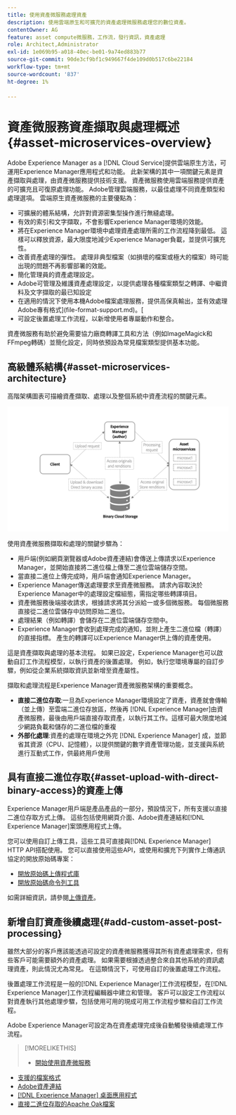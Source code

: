 ```yaml
---
title: 使用資產微服務處理資產
description: 使用雲端原生和可擴充的資產處理微服務處理您的數位資產。
contentOwner: AG
feature: asset compute微服務，工作流，發行資訊，資產處理
role: Architect,Administrator
exl-id: 1e069b95-a018-40ec-be01-9a74ed883b77
source-git-commit: 90de3cf9bf1c949667f4de109d0b517c6be22184
workflow-type: tm+mt
source-wordcount: '837'
ht-degree: 1%

---
```


# 資產微服務資產擷取與處理概述{#asset-microservices-overview}

Adobe Experience Manager as a [!DNL Cloud Service]提供雲端原生方法，可運用Experience Manager應用程式和功能。 此新架構的其中一項關鍵元素是資產擷取與處理，由資產微服務提供技術支援。 資產微服務使用雲端服務提供資產的可擴充且可復原處理功能。 Adobe管理雲端服務，以最佳處理不同資產類型和處理選項。 雲端原生資產微服務的主要優點為：

* 可擴展的體系結構，允許對資源密集型操作進行無縫處理。
* 有效的索引和文字擷取，不會影響Experience Manager環境的效能。
* 將在Experience Manager環境中處理資產處理所需的工作流程降到最低。 這樣可以釋放資源，最大限度地減少Experience Manager負載，並提供可擴充性。
* 改善資產處理的彈性。 處理非典型檔案（如損壞的檔案或極大的檔案）時可能出現的問題不再影響部署的效能。
* 簡化管理員的資產處理設定。
* Adobe可管理及維護資產處理設定，以提供處理各種檔案類型之轉譯、中繼資料及文字擷取的最已知設定
* 在適用的情況下使用本機Adobe檔案處理服務，提供高保真輸出，並有效處理Adobe專有格式](file-format-support.md)。[
* 可設定後置處理工作流程，以新增使用者專屬動作和整合。

資產微服務有助於避免需要協力廠商轉譯工具和方法（例如ImageMagick和FFmpeg轉碼）並簡化設定，同時依預設為常見檔案類型提供基本功能。

## 高級體系結構{#asset-microservices-architecture}

高階架構圖表可描繪資產擷取、處理以及整個系統中資產流程的關鍵元素。

<!-- Proposed DRAFT diagram for asset microservices overview - see section "Asset processing - high-level diagram" in the PPTX deck

https://adobe-my.sharepoint.com/personal/gklebus_adobe_com/_layouts/15/guestaccess.aspx?guestaccesstoken=jexDC5ZnepXSt6dTPciH66TzckS1BPEfdaZuSgHugL8%3D&docid=2_1ec37f0bd4cc74354b4f481cd420e07fc&rev=1&e=CdgElS
-->

![使用資產微服務擷取和處理](assets/asset-microservices-overview.png "資產微服務擷取和處理資產")

使用資產微服務擷取和處理的關鍵步驟為：

* 用戶端(例如網頁瀏覽器或Adobe資產連結)會傳送上傳請求以Experience Manager，並開始直接將二進位檔上傳至二進位雲端儲存空間。
* 當直接二進位上傳完成時，用戶端會通知Experience Manager。
* Experience Manager傳送處理要求至資產微服務。 請求內容取決於Experience Manager中的處理設定檔組態，需指定哪些轉譯項目。
* 資產微服務後端接收請求，根據請求將其分派給一或多個微服務。 每個微服務直接從二進位雲儲存中訪問原始二進位。
* 處理結果（例如轉譯）會儲存在二進位雲端儲存空間中。
* Experience Manager會收到處理完成的通知，並附上產生二進位檔（轉譯）的直接指標。 產生的轉譯可以Experience Manager供上傳的資產使用。

這是資產擷取與處理的基本流程。 如果已設定，Experience Manager也可以啟動自訂工作流程模型，以執行資產的後置處理。 例如，執行您環境專屬的自訂步驟，例如從企業系統擷取資訊並新增至資產屬性。

擷取和處理流程是Experience Manager資產微服務架構的重要概念。

* **直接二進位存取**:一旦為Experience Manager環境設定了資產，資產就會傳輸（並上傳）至雲端二進位存放區，然後再 [!DNL Experience Manager]由資產微服務，最後由用戶端直接存取資產，以執行其工作。這樣可最大限度地減少網路負載和儲存的二進位檔的重複
* **外部化處理**:資產的處理在環境之外完 [!DNL Experience Manager] 成，並節省其資源（CPU、記憶體），以提供關鍵的數字資產管理功能，並支援與系統進行互動式工作，供最終用戶使用

## 具有直接二進位存取{#asset-upload-with-direct-binary-access}的資產上傳

Experience Manager用戶端是產品產品的一部分，預設情況下，所有支援以直接二進位存取方式上傳。 這些包括使用網頁介面、Adobe資產連結和[!DNL Experience Manager]案頭應用程式上傳。

您可以使用自訂上傳工具，這些工具可直接與[!DNL Experience Manager] HTTP API搭配使用。 您可以直接使用這些API，或使用和擴充下列實作上傳通訊協定的開放原始碼專案：

* [開放原始碼上傳程式庫](https://github.com/adobe/aem-upload)
* [開放原始碼命令列工具](https://github.com/adobe/aio-cli-plugin-aem)

如需詳細資訊，請參閱[上傳資產](add-assets.md)。

## 新增自訂資產後續處理{#add-custom-asset-post-processing}

雖然大部分的客戶應該能透過可設定的資產微服務獲得其所有資產處理需求，但有些客戶可能需要額外的資產處理。 如果需要根據透過整合來自其他系統的資訊處理資產，則此情況尤為常見。 在這類情況下，可使用自訂的後置處理工作流程。

後置處理工作流程是一般的[!DNL Experience Manager]工作流程模型，在[!DNL Experience Manager]工作流程編輯器中建立和管理。 客戶可以設定工作流程以對資產執行其他處理步驟，包括使用可用的現成可用工作流程步驟和自訂工作流程。

Adobe Experience Manager可設定為在資產處理完成後自動觸發後續處理工作流程。

<!-- TBD asgupta, Engg: Create some asset-microservices-data-flow-diagram.
-->

>[!MORELIKETHIS]
>
>* [開始使用資產微服務](asset-microservices-configure-and-use.md)
* [支援的檔案格式](file-format-support.md)
* [Adobe資產連結](https://helpx.adobe.com/tw/enterprise/using/adobe-asset-link.html)
* [[!DNL Experience Manager] 桌面應用程式](https://experienceleague.adobe.com/docs/experience-manager-desktop-app/using/introduction.html)
* [直接二進位存取的Apache Oak檔案](https://jackrabbit.apache.org/oak/docs/features/direct-binary-access.html)

